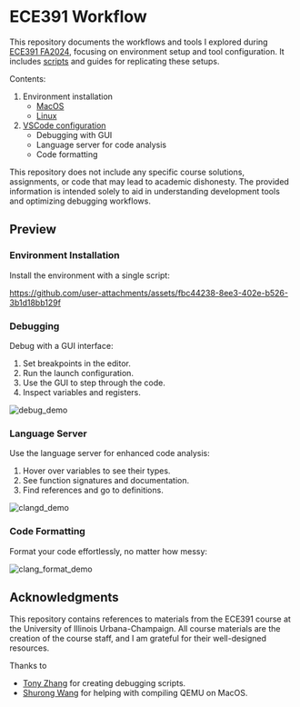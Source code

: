# ECE391 Workflow

This repository documents the workflows and tools I explored during
[ECE391 FA2024](https://courses.grainger.illinois.edu/ece391/fa2024/),
focusing on environment setup and tool configuration.
It includes [scripts](./scripts/) and guides for replicating these setups.

Contents:
1. Environment installation
    - [MacOS](./macos.md)
    - [Linux](./linux.md)
2. [VSCode configuration](./vscode.md)
    - Debugging with GUI
    - Language server for code analysis
    - Code formatting

This repository does not include any specific course solutions, assignments, or code
that may lead to academic dishonesty.
The provided information is intended solely to aid in
understanding development tools and optimizing debugging workflows.

## Preview

### Environment Installation

Install the environment with a single script:

https://github.com/user-attachments/assets/fbc44238-8ee3-402e-b526-3b1d18bb129f

### Debugging

Debug with a GUI interface:
1. Set breakpoints in the editor.
2. Run the launch configuration.
3. Use the GUI to step through the code.
3. Inspect variables and registers.

![debug_demo](./resources/debug_demo.gif)

### Language Server

Use the language server for enhanced code analysis:
1. Hover over variables to see their types.
2. See function signatures and documentation.
3. Find references and go to definitions.

![clangd_demo](./resources/clangd_demo.gif)

### Code Formatting

Format your code effortlessly, no matter how messy:

![clang_format_demo](./resources/clang_format_demo.gif)

## Acknowledgments

This repository contains references to materials from the ECE391 course at the University of Illinois Urbana-Champaign. All course materials are the creation of the course staff, and I am grateful for their well-designed resources.

Thanks to
- [Tony Zhang](https://github.com/tz61) for creating debugging scripts.
- [Shurong Wang](https://github.com/shurongwang) for helping with compiling QEMU on MacOS.
